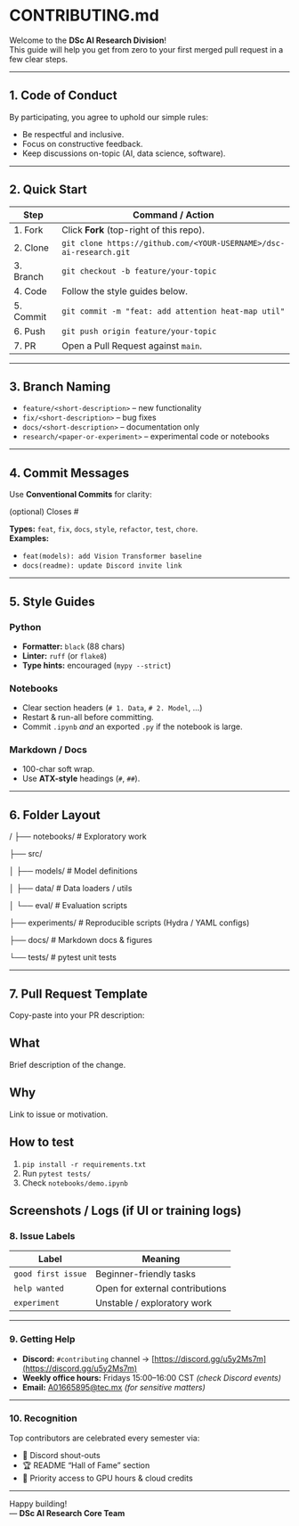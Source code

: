 # CONTRIBUTING.md

Welcome to the **DSc AI Research Division**!  
This guide will help you get from zero to your first merged pull request in a few clear steps.

---

## 1. Code of Conduct
By participating, you agree to uphold our simple rules:

- Be respectful and inclusive.  
- Focus on constructive feedback.  
- Keep discussions on-topic (AI, data science, software).  

---

## 2. Quick Start

| Step | Command / Action |
|------|------------------|
| 1. Fork | Click **Fork** (top-right of this repo). |
| 2. Clone | `git clone https://github.com/<YOUR-USERNAME>/dsc-ai-research.git` |
| 3. Branch | `git checkout -b feature/your-topic` |
| 4. Code | Follow the style guides below. |
| 5. Commit | `git commit -m "feat: add attention heat-map util"` |
| 6. Push | `git push origin feature/your-topic` |
| 7. PR | Open a Pull Request against `main`. |

---

## 3. Branch Naming
- `feature/<short-description>` – new functionality  
- `fix/<short-description>` – bug fixes  
- `docs/<short-description>` – documentation only  
- `research/<paper-or-experiment>` – experimental code or notebooks  

---

## 4. Commit Messages
Use **Conventional Commits** for clarity:
<type><scope><subject>
<body> (optional)
Closes #<issue-number>


**Types:** `feat`, `fix`, `docs`, `style`, `refactor`, `test`, `chore`.  
**Examples:**  
- `feat(models): add Vision Transformer baseline`  
- `docs(readme): update Discord invite link`  

---

## 5. Style Guides

### Python
- **Formatter:** `black` (88 chars)  
- **Linter:** `ruff` (or `flake8`)  
- **Type hints:** encouraged (`mypy --strict`)  

### Notebooks
- Clear section headers (`# 1. Data`, `# 2. Model`, …)  
- Restart & run-all before committing.  
- Commit `.ipynb` *and* an exported `.py` if the notebook is large.

### Markdown / Docs
- 100-char soft wrap.  
- Use **ATX-style** headings (`#`, `##`).  

---

## 6. Folder Layout
/
├── notebooks/          # Exploratory work

├── src/

│   ├── models/         # Model definitions

│   ├── data/           # Data loaders / utils

│   └── eval/           # Evaluation scripts

├── experiments/        # Reproducible scripts (Hydra / YAML configs)

├── docs/               # Markdown docs & figures

└── tests/              # pytest unit tests

---

## 7. Pull Request Template
Copy-paste into your PR description:

## What
Brief description of the change.

## Why
Link to issue or motivation.

## How to test
1. `pip install -r requirements.txt`
2. Run `pytest tests/`
3. Check `notebooks/demo.ipynb`

## Screenshots / Logs (if UI or training logs)

### 8. Issue Labels

| Label | Meaning |
|-------|---------|
| `good first issue` | Beginner-friendly tasks |
| `help wanted` | Open for external contributions |
| `experiment` | Unstable / exploratory work |

---

### 9. Getting Help

- **Discord:** `#contributing` channel → [https://discord.gg/u5y2Ms7m](https://discord.gg/u5y2Ms7m)  
- **Weekly office hours:** Fridays 15:00–16:00 CST *(check Discord events)*  
- **Email:** [A01665895@tec.mx](mailto:A01665895@tec.mx) *(for sensitive matters)*

---

### 10. Recognition

Top contributors are celebrated every semester via:

- 🎉 Discord shout-outs  
- 🏆 README “Hall of Fame” section  
- 🚀 Priority access to GPU hours & cloud credits  

---

Happy building!  
— **DSc AI Research Core Team**

